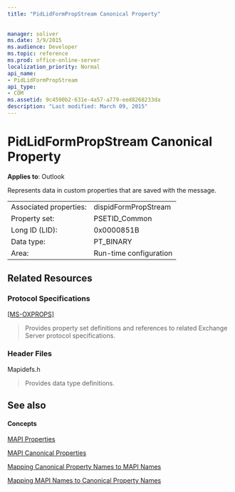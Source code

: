 ```yaml
---
title: "PidLidFormPropStream Canonical Property"
 
 
manager: soliver
ms.date: 3/9/2015
ms.audience: Developer
ms.topic: reference
ms.prod: office-online-server
localization_priority: Normal
api_name:
- PidLidFormPropStream
api_type:
- COM
ms.assetid: 9c4590b2-631e-4a57-a779-eed8268233da
description: "Last modified: March 09, 2015"
---
```


# PidLidFormPropStream Canonical Property

  
  
**Applies to**: Outlook 
  
Represents data in custom properties that are saved with the message.
  
|||
|:-----|:-----|
|Associated properties:  <br/> |dispidFormPropStream  <br/> |
|Property set:  <br/> |PSETID_Common  <br/> |
|Long ID (LID):  <br/> |0x0000851B  <br/> |
|Data type:  <br/> |PT_BINARY  <br/> |
|Area:  <br/> |Run-time configuration  <br/> |
   
## Related Resources

### Protocol Specifications

[[MS-OXPROPS]](http://msdn.microsoft.com/library/f6ab1613-aefe-447d-a49c-18217230b148%28Office.15%29.aspx)
  
> Provides property set definitions and references to related Exchange Server protocol specifications.
    
### Header Files

Mapidefs.h
  
> Provides data type definitions.
    
## See also

#### Concepts

[MAPI Properties](mapi-properties.md)
  
[MAPI Canonical Properties](mapi-canonical-properties.md)
  
[Mapping Canonical Property Names to MAPI Names](mapping-canonical-property-names-to-mapi-names.md)
  
[Mapping MAPI Names to Canonical Property Names](mapping-mapi-names-to-canonical-property-names.md)


